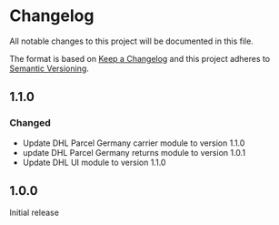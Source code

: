 # Changelog

All notable changes to this project will be documented in this file.

The format is based on [Keep a Changelog](http://keepachangelog.com/en/1.0.0/)
and this project adheres to [Semantic Versioning](http://semver.org/spec/v2.0.0.html).

## 1.1.0

### Changed

- Update DHL Parcel Germany carrier module to version 1.1.0
- update DHL Parcel Germany returns module to version 1.0.1
- Update DHL UI module to version 1.1.0

## 1.0.0

Initial release
